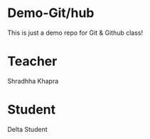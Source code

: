 # Demo-Git/hub
This is just a demo repo for Git &amp; Github class!

# Teacher
Shradhha Khapra

# Student
Delta Student
